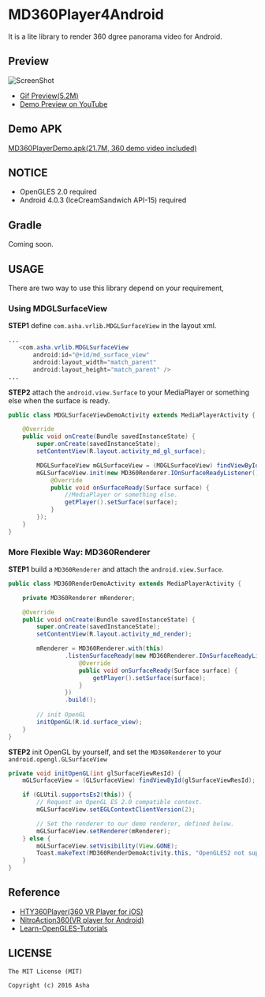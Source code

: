 # MD360Player4Android
It is a lite library to render 360 dgree panorama video for Android.

## Preview
![ScreenShot](https://github.com/ashqal/MD360Player4Android/raw/master/app/demo/preview.jpg)
* [Gif Preview(5.2M)](https://github.com/ashqal/MD360Player4Android/raw/master/app/demo/DemoPreview.gif)
* [Demo Preview on YouTube](https://youtu.be/_m1f2I3i-pg)

## Demo APK
[MD360PlayerDemo.apk(21.7M, 360 demo video included)](https://github.com/ashqal/MD360Player4Android/raw/master/app/demo/MD360PlayerDemo.apk)

## NOTICE
* OpenGLES 2.0 required
* Android 4.0.3 (IceCreamSandwich API-15) required

## Gradle
Coming soon.

## USAGE
There are two way to use this library depend on your requirement,
### Using MDGLSurfaceView
**STEP1** define `com.asha.vrlib.MDGLSurfaceView` in the layout xml.
```java
...
   <com.asha.vrlib.MDGLSurfaceView
       android:id="@+id/md_surface_view"
       android:layout_width="match_parent"
       android:layout_height="match_parent" />
...
```

**STEP2** attach the `android.view.Surface` to your MediaPlayer or something else when the surface is ready.
```java
public class MDGLSurfaceViewDemoActivity extends MediaPlayerActivity {

    @Override
    public void onCreate(Bundle savedInstanceState) {
        super.onCreate(savedInstanceState);
        setContentView(R.layout.activity_md_gl_surface);

        MDGLSurfaceView mGLSurfaceView = (MDGLSurfaceView) findViewById(R.id.md_surface_view);
        mGLSurfaceView.init(new MD360Renderer.IOnSurfaceReadyListener() {
            @Override
            public void onSurfaceReady(Surface surface) {
                //MediaPlayer or something else.
                getPlayer().setSurface(surface);
            }
        });
    }
}
```

### More Flexible Way: MD360Renderer
**STEP1** build a `MD360Renderer` and attach the `android.view.Surface`.
```java
public class MD360RenderDemoActivity extends MediaPlayerActivity {

    private MD360Renderer mRenderer;

    @Override
    public void onCreate(Bundle savedInstanceState) {
        super.onCreate(savedInstanceState);
        setContentView(R.layout.activity_md_render);

        mRenderer = MD360Renderer.with(this)
                .listenSurfaceReady(new MD360Renderer.IOnSurfaceReadyListener() {
                    @Override
                    public void onSurfaceReady(Surface surface) {
                        getPlayer().setSurface(surface);
                    }
                })
                .build();
                
        // init OpenGL
        initOpenGL(R.id.surface_view);
    }
}
```

**STEP2** init OpenGL by yourself, and set the `MD360Renderer` to your `android.opengl.GLSurfaceView`
```java
private void initOpenGL(int glSurfaceViewResId) {
    mGLSurfaceView = (GLSurfaceView) findViewById(glSurfaceViewResId);

    if (GLUtil.supportsEs2(this)) {
        // Request an OpenGL ES 2.0 compatible context.
        mGLSurfaceView.setEGLContextClientVersion(2);

        // Set the renderer to our demo renderer, defined below.
        mGLSurfaceView.setRenderer(mRenderer);
    } else {
        mGLSurfaceView.setVisibility(View.GONE);
        Toast.makeText(MD360RenderDemoActivity.this, "OpenGLES2 not supported.", Toast.LENGTH_SHORT).show();
    }
}
```

## Reference
* [HTY360Player(360 VR Player for iOS)](https://github.com/hanton/HTY360Player)
* [NitroAction360(VR player for Android)](https://github.com/Nitro888/NitroAction360)
* [Learn-OpenGLES-Tutorials](https://github.com/learnopengles/Learn-OpenGLES-Tutorials)

## LICENSE
```
The MIT License (MIT)

Copyright (c) 2016 Asha
```
